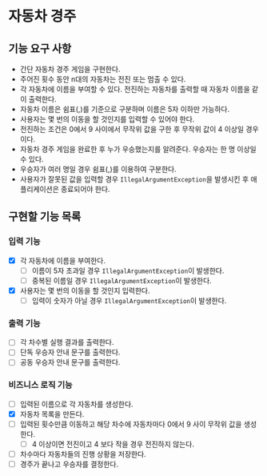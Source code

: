 # 자동차 경주

## 기능 요구 사항

- 간단 자동차 경주 게임을 구현한다.
- 주어진 횟수 동안 n대의 자동차는 전진 또는 멈출 수 있다.
- 각 자동차에 이름을 부여할 수 있다. 전진하는 자동차를 출력할 때 자동차 이름을 같이 출력한다.
- 자동차 이름은 쉼표(,)를 기준으로 구분하며 이름은 5자 이하만 가능하다.
- 사용자는 몇 번의 이동을 할 것인지를 입력할 수 있어야 한다.
- 전진하는 조건은 0에서 9 사이에서 무작위 값을 구한 후 무작위 값이 4 이상일 경우이다.
- 자동차 경주 게임을 완료한 후 누가 우승했는지를 알려준다. 우승자는 한 명 이상일 수 있다.
- 우승자가 여러 명일 경우 쉼표(,)를 이용하여 구분한다.
- 사용자가 잘못된 값을 입력할 경우 `IllegalArgumentException`을 발생시킨 후 애플리케이션은 종료되어야 한다.

## 구현할 기능 목록

### 입력 기능
- [x] 각 자동차에 이름을 부여한다.
    - [ ] 이름이 5자 초과일 경우 `IllegalArgumentException`이 발생한다.
    - [ ] 중복된 이름일 경우 `IllegalArgumentException`이 발생한다.
- [x] 사용자는 몇 번의 이동을 할 것인지 입력한다.
    - [ ] 입력이 숫자가 아닐 경우 `IllegalArgumentException`이 발생한다.

### 출력 기능
- [ ] 각 차수별 실행 결과를 출력한다.
- [ ] 단독 우승자 안내 문구를 출력한다.
- [ ] 공동 우승자 안내 문구를 출력한다.

### 비즈니스 로직 기능
- [ ] 입력된 이름으로 각 자동차를 생성한다.
- [x] 자동차 목록을 만든다.
- [ ] 입력된 횟수만큼 이동하고 해당 차수에 자동차마다 0에서 9 사이 무작위 값을 생성한다.
    - [ ] 4 이상이면 전진이고 4 보다 작을 경우 전진하지 않는다.
- [ ] 차수마다 자동차들의 진행 상황을 저장한다.
- [ ] 경주가 끝나고 우승자를 결정한다.